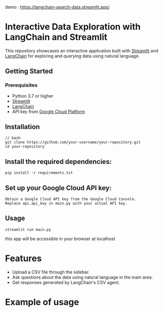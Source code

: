 demo : https://langchain-search-data.streamlit.app/

# Interactive Data Exploration with LangChain and Streamlit

This repository showcases an interactive application built with [Streamlit](https://streamlit.io/) and [LangChain](https://github.com/lucidrains/langchain) for exploring and querying data using natural language.

## Getting Started

### Prerequisites

- Python 3.7 or higher
- [Streamlit](https://streamlit.io/)
- [LangChain](https://github.com/lucidrains/langchain)
- API key from [Google Cloud Platform](https://console.cloud.google.com/)

## Installation

    // bash
    git clone https://github.com/your-username/your-repository.git
    cd your-repository

## Install the required dependencies:

    pip install -r requirements.txt

## Set up your Google Cloud API key:

    Obtain a Google Cloud API key from the Google Cloud Console.
    Replace api.api_key in main.py with your actual API key.

## Usage
    streamlit run main.py
this app will be accessible in your browser at localhost

# Features
- Upload a CSV file through the sidebar.
- Ask questions about the data using natural language in the main area.
- Get responses generated by LangChain's CSV agent.

# Example of usage
